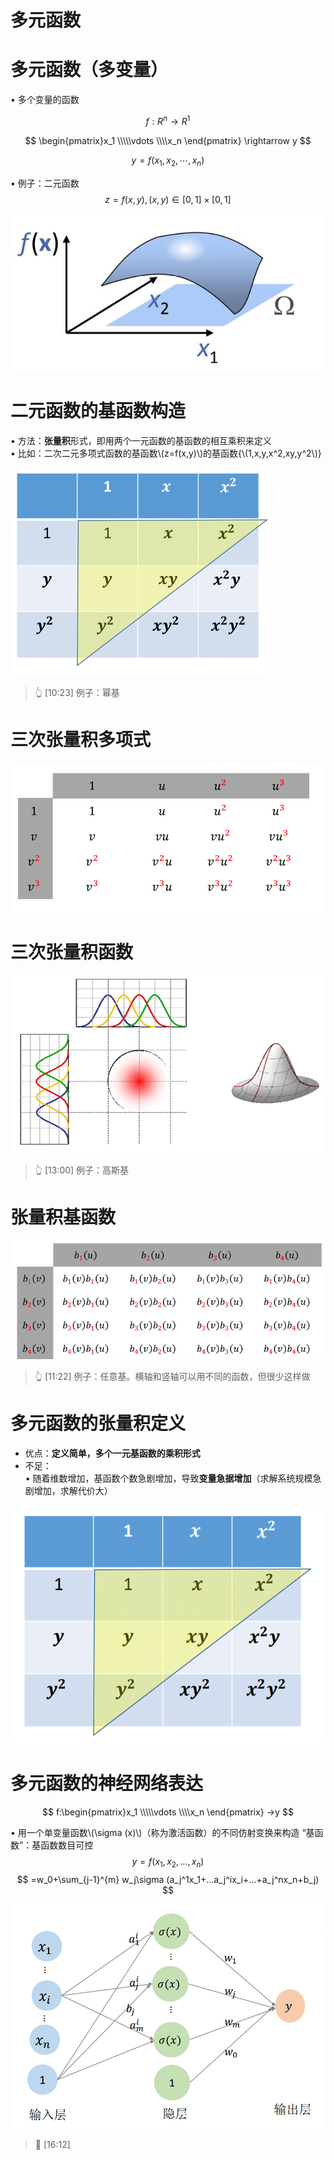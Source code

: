 # 多元函数



# 多元函数（多变量）

• 多个变量的函数  

$$
f: R^n \rightarrow R^1
$$


$$
\begin{pmatrix}x_1
 \\\\\vdots 
 \\\\x_n
\end{pmatrix}
\rightarrow y
$$

$$
y = f(x_1,x_2, \cdots, x_n)
$$

• 例子：二元函数
$$
z=f(x,y),(x,y)\in[0,1]\times[0,1]
$$

![](../assets/多元函数-1.png)  

# 二元函数的基函数构造   

• 方法：**张量积**形式，即用两个一元函数的基函数的相互乘积来定义   
• 比如：二次二元多项式函数的基函数\\(z=f(x,y)\\)的基函数{\\(1,x,y,x^2,xy,y^2\\)}   

![](../assets/16.PNG)  
> &#x1F446; [10:23] 例子：幂基

# 三次张量积多项式    

![](../assets/多元函数-2.png)  

# 三次张量积函数

![](../assets/17.PNG)  
> &#x1F446; [13:00] 例子：高斯基

# 张量积基函数

![](../assets/18.PNG)  
> &#x1F446; [11:22] 例子：任意基。横轴和竖轴可以用不同的函数，但很少这样做

# 多元函数的张量积定义

* 优点：**定义简单，多个一元基函数的乘积形式**  
* 不足：  
• 随着维数增加，基函数个数急剧增加，导致**变量急据增加**（求解系统规模急剧增加，求解代价大）

![](../assets/多元函数-3.png)   

# 多元函数的神经网络表达

$$
f:\begin{pmatrix}x_1
 \\\\\vdots 
 \\\\x_n
\end{pmatrix} →y
$$

• 用一个单变量函数\\(\sigma (x)\\)（称为激活函数）的不同仿射变换来构造 “基函数”：基函数数目可控    
$$
y=f(x_1,x_2,...,x_n)
$$
$$
=w_0+\sum_{j-1}^{m} w_j\sigma (a_j^1x_1+...a_j^ix_i+...+a_j^nx_n+b_j)
$$

![](../assets/多元函数-4.png)  

> &#x1F50E; [16:12] 


